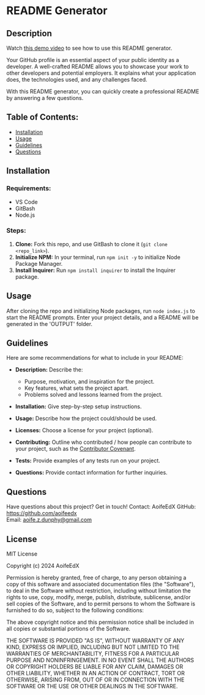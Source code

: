 # README Generator

## Description

Watch [this demo video](./readme-generator.mp4) to see how to use this README generator.

Your GitHub profile is an essential aspect of your public identity as a developer. A well-crafted README allows you to showcase your work to other developers and potential employers. It explains what your application does, the technologies used, and any challenges faced.

With this README generator, you can quickly create a professional README by answering a few questions.

## Table of Contents:
* [Installation](#installation)
* [Usage](#usage)
* [Guidelines](#guidelines)
* [Questions](#questions)

## Installation

### Requirements:  
* VS Code  
* GitBash  
* Node.js  

### Steps:  
1. **Clone:** Fork this repo, and use GitBash to clone it (`git clone <repo_link>`).
1. **Initialize NPM:** In your terminal, run `npm init -y` to initialize Node Package Manager.
1. **Install Inquirer:** Run `npm install inquirer` to install the Inquirer package.

## Usage
After cloning the repo and initializing Node packages, run `node index.js` to start the README prompts. Enter your project details, and a README will be generated in the 'OUTPUT' folder.

## Guidelines
Here are some recommendations for what to include in your README:

* **Description:** Describe the:
    * Purpose, motivation, and inspiration for the project.
    * Key features, what sets the project apart.
    * Problems solved and lessons learned from the project.

* **Installation:** Give step-by-step setup instructions.

* **Usage:** Describe how the project could/should be used.

* **Licenses:** Choose a license for your project (optional). 

* **Contributing:** Outline who contributed / how people can contribute to your project, such as the [Contributor Covenant](https://www.contributor-covenant.org/).

* **Tests:** Provide examples of any tests run on your project.

* **Questions:** Provide contact information for further inquiries.

## Questions
Have questions about this project? Get in touch!
Contact: AoifeEdX
GitHub: https://github.com/aoifeedx  
Email: aoife.z.dunphy@gmail.com

## License

MIT License

Copyright (c) 2024 AoifeEdX

Permission is hereby granted, free of charge, to any person obtaining a copy of this software and associated documentation files (the "Software"), to deal in the Software without restriction, including without limitation the rights to use, copy, modify, merge, publish, distribute, sublicense, and/or sell copies of the Software, and to permit persons to whom the Software is furnished to do so, subject to the following conditions:

The above copyright notice and this permission notice shall be included in all copies or substantial portions of the Software.

THE SOFTWARE IS PROVIDED "AS IS", WITHOUT WARRANTY OF ANY KIND, EXPRESS OR IMPLIED, INCLUDING BUT NOT LIMITED TO THE WARRANTIES OF MERCHANTABILITY, FITNESS FOR A PARTICULAR PURPOSE AND NONINFRINGEMENT. IN NO EVENT SHALL THE AUTHORS OR COPYRIGHT HOLDERS BE LIABLE FOR ANY CLAIM, DAMAGES OR OTHER LIABILITY, WHETHER IN AN ACTION OF CONTRACT, TORT OR OTHERWISE, ARISING FROM, OUT OF OR IN CONNECTION WITH THE SOFTWARE OR THE USE OR OTHER DEALINGS IN THE
SOFTWARE.
